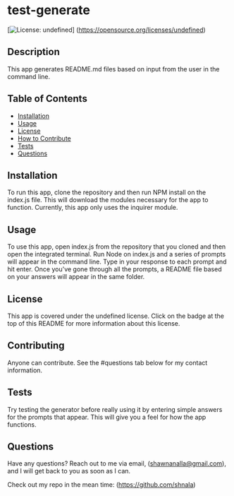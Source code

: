 # test-generate

  [![License: undefined](https://img.shields.io/badge/License-undefined-lightgrey.svg)]
  (https://opensource.org/licenses/undefined)

  ## Description
  
  This app generates README.md files based on input from the user in the command line.
  
  ## Table of Contents
  - [Installation](#installation)
  - [Usage](#usage)
  - [License](#license)
  - [How to Contribute](#contributing)
  - [Tests](#tests)
  - [Questions](#questions)
  
  
  ## Installation
  
  To run this app, clone the repository and then run NPM install on the index.js file. This will download the modules necessary for the app to function. Currently, this app only uses the inquirer module.
  
  ## Usage
  
  To use this app, open index.js from the repository that you cloned and then open the integrated terminal. Run Node on index.js and a series of prompts will appear in the command line. Type in your response to each prompt and hit enter. Once you've gone through all the prompts, a README file based on your answers will appear in the same folder.
  
  ## License
  
  This app is covered under the undefined license. Click on the badge at the top of this README for more information about this license.
  
  ## Contributing
  
  Anyone can contribute. See the #questions tab below for my contact information.
  
  ## Tests
  
  Try testing the generator before really using it by entering simple answers for the prompts that appear. This will give you a feel for how the app functions. 
  
  ## Questions
  
  Have any questions? Reach out to me via email, (shawnanalla@gmail.com), and I will get back to you as soon as I can.
  
  Check out my repo in the mean time: (https://github.com/shnala)
